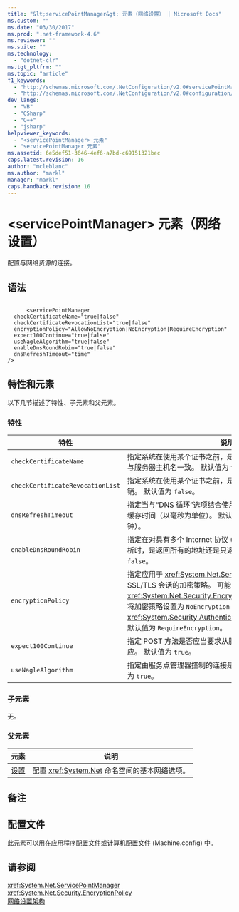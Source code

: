```yaml
---
title: "&lt;servicePointManager&gt; 元素（网络设置） | Microsoft Docs"
ms.custom: ""
ms.date: "03/30/2017"
ms.prod: ".net-framework-4.6"
ms.reviewer: ""
ms.suite: ""
ms.technology: 
  - "dotnet-clr"
ms.tgt_pltfrm: ""
ms.topic: "article"
f1_keywords: 
  - "http://schemas.microsoft.com/.NetConfiguration/v2.0#servicePointManager"
  - "http://schemas.microsoft.com/.NetConfiguration/v2.0#configuration/system.net/settings/servicePointManager"
dev_langs: 
  - "VB"
  - "CSharp"
  - "C++"
  - "jsharp"
helpviewer_keywords: 
  - "<servicePointManager> 元素"
  - "servicePointManager 元素"
ms.assetid: 6e5def51-3646-4ef6-a7bd-c69151321bec
caps.latest.revision: 16
author: "mcleblanc"
ms.author: "markl"
manager: "markl"
caps.handback.revision: 16
---
```

# &lt;servicePointManager&gt; 元素（网络设置）
配置与网络资源的连接。  
  
## 语法  
  
```  
  
      <servicePointManager  
  checkCertificateName="true|false"  
  checkCertificateRevocationList="true|false"  
  encryptionPolicy="AllowNoEncryption|NoEncryption|RequireEncryption"  
  expect100Continue="true|false"  
  useNagleAlgorithm="true|false"  
  enableDnsRoundRobin="true|false"  
  dnsRefreshTimeout="time"  
/>  
```  
  
## 特性和元素  
 以下几节描述了特性、子元素和父元素。  
  
### 特性  
  
|**特性**|**说明**|  
|------------|------------|  
|`checkCertificateName`|指定系统在使用某个证书之前，是否应验证该证书上的名称是否与服务器主机名一致。  默认值为 `true`。|  
|`checkCertificateRevocationList`|指定系统在使用某个证书之前，是否应检查该证书是否已被吊销。  默认值为 `false`。|  
|`dnsRefreshTimeout`|指定当与“DNS 循环”选项结合使用时，域名服务 \(DNS\) 解析的缓存时间（以毫秒为单位）。  默认值是 120,000 毫秒（2 分钟）。|  
|`enableDnsRoundRobin`|指定在对具有多个 Internet 协议 \(IP\) 地址的主机名进行 DNS 解析时，是返回所有的地址还是只返回第一个地址。  默认值为 `false`。|  
|`encryptionPolicy`|指定应用于 <xref:System.Net.ServicePointManager> 实例上的 SSL\/TLS 会话的加密策略。  可能的值与 <xref:System.Net.Security.EncryptionPolicy> 枚举的值等效。  将加密策略设置为 `NoEncryption` 时，要求使用 <xref:System.Security.Authentication.CipherAlgorithmType>。  默认值为 `RequireEncryption`。|  
|`expect100Continue`|指定 POST 方法是否应当要求从服务器接收 `100-continue` 响应。  默认值为 `true`。|  
|`useNagleAlgorithm`|指定由服务点管理器控制的连接是否使用 Nagle 算法。  默认值为 `true`。|  
  
### 子元素  
 无。  
  
### 父元素  
  
|**元素**|**说明**|  
|------------|------------|  
|[设置](../../../../../docs/framework/configure-apps/file-schema/network/settings-element-network-settings.md)|配置 <xref:System.Net> 命名空间的基本网络选项。|  
  
## 备注  
  
## 配置文件  
 此元素可以用在应用程序配置文件或计算机配置文件 \(Machine.config\) 中。  
  
## 请参阅  
 <xref:System.Net.ServicePointManager>   
 <xref:System.Net.Security.EncryptionPolicy>   
 [网络设置架构](../../../../../docs/framework/configure-apps/file-schema/network/index.md)